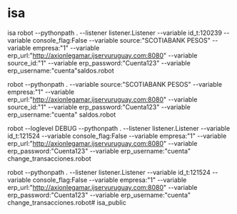# isa
isa
robot --pythonpath . --listener listener.Listener --variable id_t:120239 --variable console_flag:False --variable source:"SCOTIABANK PESOS" --variable empresa:"1" --variable erp_url:"http://axionlegamar.ijservuruguay.com:8080" --variable source_id:"1" --variable erp_password:"Cuenta123" --variable erp_username:"cuenta"saldos.robot

robot --pythonpath . --variable source:"SCOTIABANK PESOS" --variable empresa:"1" --variable erp_url:"http://axionlegamar.ijservuruguay.com:8080" --variable source_id:"1" --variable erp_password:"Cuenta123" --variable erp_username:"cuenta" saldos.robot


robot --loglevel DEBUG --pythonpath . --listener listener.Listener --variable id_t:121524 --variable console_flag:False --variable empresa:"1" --variable erp_url:"http://axionlegamar.ijservuruguay.com:8080" --variable erp_password:"Cuenta123" --variable erp_username:"cuenta" change_transacciones.robot

robot --pythonpath . --listener listener.Listener --variable id_t:121524 --variable console_flag:False --variable empresa:"1" --variable erp_url:"http://axionlegamar.ijservuruguay.com:8080" --variable erp_password:"Cuenta123" --variable erp_username:"cuenta" change_transacciones.robot#   i s a _ p u b l i c  
 